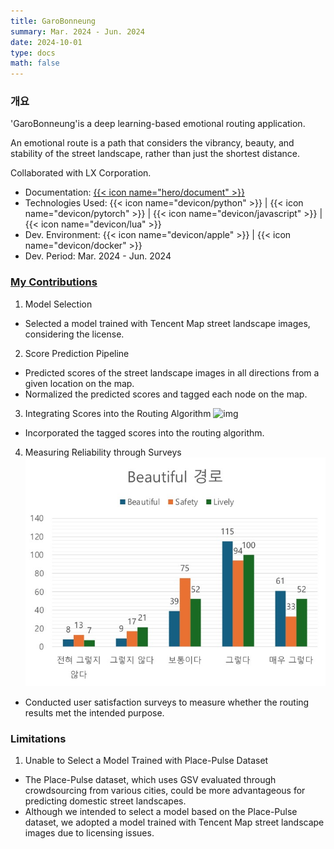 ```yaml
---
title: GaroBonneung
summary: Mar. 2024 - Jun. 2024
date: 2024-10-01
type: docs
math: false
---
```


### 개요

'GaroBonneung'is a deep learning-based emotional routing application.

An emotional route is a path that considers the vibrancy, beauty, and stability of the street landscape, rather than just the shortest distance.

Collaborated with LX Corporation.

- Documentation: [{{< icon name="hero/document" >}}](가로본능.pdf)
- Technologies Used: {{< icon name="devicon/python" >}} | {{< icon name="devicon/pytorch" >}} | {{< icon name="devicon/javascript" >}} | {{< icon name="devicon/lua" >}}
- Dev. Environment: {{< icon name="devicon/apple" >}} | {{< icon name="devicon/docker" >}}
- Dev. Period: Mar. 2024 - Jun. 2024

### <u>My Contributions</u>

1. Model Selection
- Selected a model trained with Tencent Map street landscape images, considering the license.
2. Score Prediction Pipeline
- Predicted scores of the street landscape images in all directions from a given location on the map.
- Normalized the predicted scores and tagged each node on the map.
3. Integrating Scores into the Routing Algorithm
![img](routing_result.png)
- Incorporated the tagged scores into the routing algorithm.
4. Measuring Reliability through Surveys
![img](routing_survey.jpg)
- Conducted user satisfaction surveys to measure whether the routing results met the intended purpose.

### Limitations

1. Unable to Select a Model Trained with Place-Pulse Dataset
- The Place-Pulse dataset, which uses GSV evaluated through crowdsourcing from various cities, could be more advantageous for predicting domestic street landscapes.
- Although we intended to select a model based on the Place-Pulse dataset, we adopted a model trained with Tencent Map street landscape images due to licensing issues.